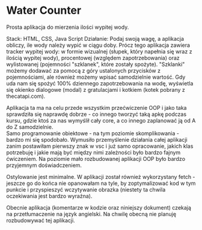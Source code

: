 # Water Counter
 Prosta aplikacja do mierzenia ilości wypitej wody. 

 Stack: HTML, CSS, Java Script
 Działanie: Podaj swoją wagę, a aplikacja obliczy, ile wody należy wypić w ciągu doby. Prócz tego aplikacja zawiera tracker wypitej wody: w formie wizualnej (słupek, który napełnia się wraz z ilością wypitej wody), procentowej (względem zapotrzebowania) oraz wylistowanej (pojemności "szklanek", które zostały spożyte). 
 "Szklanki" możemy dodawać za pomocą z góry ustalonych przycisków z pojemnościami, ale również możemy wpisać samodzielnie wartość. 
 Gdy uda nam się spożyć 100% dziennego zapotrzebowania na wodę, wyświetla się okienko dialogowe (modal) z gratulacjami i kotkiem (kotek pobrany z thecatapi.com).

 Aplikacja ta ma na celu przede wszystkim przećwiczenie OOP i jako taka sprawdziła się naprawdę dobrze - co innego tworzyć taką apkę podczas kursu, gdzie ktoś za nas wymyślił cały core, a co innego zaplanować ją od A do Z samodzielnie.  
 Samo programowanie obiektowe - na tym poziomie skomplikowania - bardzo mi się spodobało. Wymusiło przemyślenie działania całej aplikacji zanim postawiłam pierwszy znak w vsc i już samo opracowanie, jakich klas potrzebuję i jakie mają być między nimi zależności było bardzo fajnym ćwiczeniem. Na poziomie mało rozbudowanej aplikacji OOP było bardzo przyjemnym doświadczeniem. 

 Ostylowanie jest minimalne. 
 W aplikacji został również wykorzystany fetch - jeszcze go do końca nie opanowałam na tyle, by zoptymalizować kod w tym punkcie i przyspieszyć wczytywanie obrazka (niestety ta chwila oczekiwania jest bardzo wyraźna). 

 Obecnie aplikacja (komentarze w kodzie oraz niniejszy dokument) czekają na przetłumaczenie na język angielski.
 Na chwilę obecną nie planuję rozbudowywać tej aplikacji. 


